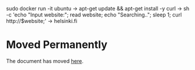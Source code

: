sudo docker run -it ubuntu
-> apt-get update && apt-get install -y curl
-> sh -c 'echo "Input website:"; read website; echo "Searching.."; sleep 1; curl http://$website;'
-> helsinki.fi


<!DOCTYPE HTML PUBLIC "-//IETF//DTD HTML 2.0//EN">
<html>
<head>
<title>301 Moved Permanently</title>
</head>
<body>
<h1>Moved Permanently</h1>
<p>The document has moved <a href="http://www.helsinki.fi/">here</a>.</p>
</body>
</html>
